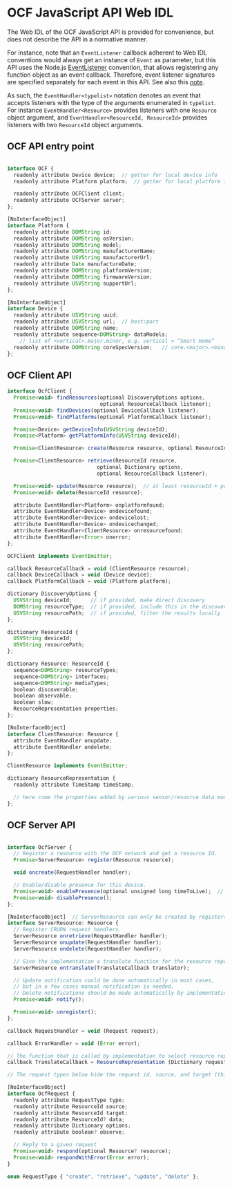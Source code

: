 
OCF JavaScript API Web IDL
==========================

The Web IDL of the OCF JavaScript API is provided for convenience, but does not describe the API in a normative manner.

For instance, note that an `EventListener` callback adherent to Web IDL conventions would always get an instance of `Event` as parameter, but this API uses the Node.js [EventListener](https://nodejs.org/api/events.html#events_passing_arguments_and_this_to_listeners) convention, that allows registering any function object as an event callback. Therefore, event listener signatures are specified separately for each event in this API. See also this [note](http://heycam.github.io/webidl/#dfn-callback-interface).

As such, the `EventHandler<typelist>` notation denotes an event that accepts listeners with the type of the arguments enumerated in `typelist`. For instance `EventHandler<Resource>` provides listeners with one `Resource` object argument, and `EventHandler<ResourceId, ResourceId>` provides listeners with two `ResourceId` object arguments.

OCF API entry point
-------------------

```javascript

interface OCF {
  readonly attribute Device device;  // getter for local device info
  readonly attribute Platform platform;  // getter for local platform info

  readonly attribute OCFClient client;
  readonly attribute OCFServer server;
};

[NoInterfaceObject]
interface Platform {
  readonly attribute DOMString id;
  readonly attribute DOMString osVersion;
  readonly attribute DOMString model;
  readonly attribute DOMString manufacturerName;
  readonly attribute USVString manufacturerUrl;
  readonly attribute Date manufactureDate;
  readonly attribute DOMString platformVersion;
  readonly attribute DOMString firmwareVersion;
  readonly attribute USVString supportUrl;
};

[NoInterfaceObject]
interface Device {
  readonly attribute USVString uuid;
  readonly attribute USVString url;  // host:port
  readonly attribute DOMString name;
  readonly attribute sequence<DOMString> dataModels;
    // list of <vertical>.major.minor, e.g. vertical = “Smart Home”
  readonly attribute DOMString coreSpecVersion;   // core.<major>.<minor>
};

```

OCF Client API
--------------

```javascript
interface OcfClient {
  Promise<void> findResources(optional DiscoveryOptions options,
                              optional ResourceCallback listener);
  Promise<void> findDevices(optional DeviceCallback listener);
  Promise<void> findPlatforms(optional PlatformCallback listener);

  Promise<Device> getDeviceInfo(USVString deviceId);
  Promise<Platform> getPlatformInfo(USVString deviceId);

  Promise<ClientResource> create(Resource resource, optional ResourceId target);

  Promise<ClientResource> retrieve(ResourceId resource,
                             optional Dictionary options,
                             optional ResourceCallback listener);

  Promise<void> update(Resource resource);  // at least resourceId + properties
  Promise<void> delete(ResourceId resource);

  attribute EventHandler<Platform> onplatformfound;
  attribute EventHandler<Device> ondevicefound;
  attribute EventHandler<Device> ondevicelost;
  attribute EventHandler<Device> ondevicechanged;
  attribute EventHandler<ClientResource> onresourcefound;
  attribute EventHandler<Error> onerror;
};

OCFClient implements EventEmitter;

callback ResourceCallback = void (ClientResource resource);
callback DeviceCallback = void (Device device);
callback PlatformCallback = void (Platform platform);

dictionary DiscoveryOptions {
  USVString deviceId;      // if provided, make direct discovery
  DOMString resourceType;  // if provided, include this in the discovery request
  USVString resourcePath;  // if provided, filter the results locally
};

dictionary ResourceId {
  USVString deviceId;
  USVString resourcePath;
};

dictionary Resource: ResourceId {
  sequence<DOMString> resourceTypes;
  sequence<DOMString> interfaces;
  sequence<DOMString> mediaTypes;
  boolean discoverable;
  boolean observable;
  boolean slow;
  ResourceRepresentation properties;
};

[NoInterfaceObject]
interface ClientResource: Resource {
  attribute EventHandler onupdate;
  attribute EventHandler ondelete;
};

ClientResource implements EventEmitter;

dictionary ResourceRepresentation {
  readonly attribute TimeStamp timeStamp;

  // here come the properties added by various sensor/resource data models
};

```

OCF Server API
--------------

```javascript

interface OcfServer {
  // Register a resource with the OCF network and get a resource Id.
  Promise<ServerResource> register(Resource resource);

  void oncreate(RequestHandler handler);

  // Enable/disable presence for this device.
  Promise<void> enablePresence(optional unsigned long timeToLive);  // in ms
  Promise<void> disablePresence();
};

[NoInterfaceObject]  // ServerResource can only be created by register().
interface ServerResource: Resource {
  // Register CRUDN request handlers.
  ServerResource onretrieve(RequestHandler handler);
  ServerResource onupdate(RequestHandler handler);
  ServerResource ondelete(RequestHandler handler);

  // Give the implementation a translate function for the resource representation.
  ServerResource ontranslate(TranslateCallback translator);

  // Update notification could be done automatically in most cases,
  // but in a few cases manual notification is needed.
  // Delete notifications should be made automatically by implementations.
  Promise<void> notify();

  Promise<void> unregister();
};

callback RequestHandler = void (Request request);

callback ErrorHandler = void (Error error);

// The function that is called by implementation to select resource representation.
callback TranslateCallback = ResourceRepresentation (Dictionary requestOptions);

// The request types below hide the request id, source, and target (this) deviceId.

[NoInterfaceObject]
interface OcfRequest {
  readonly attribute RequestType type;
  readonly attribute ResourceId source;
  readonly attribute ResourceId target;
  readonly attribute ResourceId? data;
  readonly attribute Dictionary options;
  readonly attribute boolean? observe;

  // Reply to a given request
  Promise<void> respond(optional Resource? resource);
  Promise<void> respondWithError(Error error);
}

enum RequestType { "create", "retrieve", "update", "delete" };

```
